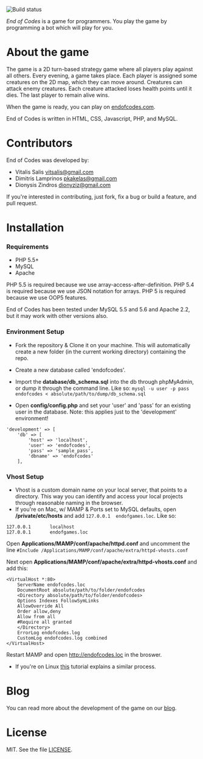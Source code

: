 ![Build status](https://travis-ci.org/dionyziz/endofcodes.png?branch=master)

*End of Codes* is a game for programmers. You play the game by programming a bot which will play for you.

About the game
==============
The game is a 2D turn-based strategy game where all players play against all others. Every evening, a game takes place.
Each player is assigned some creatures on the 2D map, which they can move around. Creatures can attack enemy creatures.
Each creature attacked loses health points until it dies. The last player to remain alive wins.

When the game is ready, you can play on [endofcodes.com](http://endofcodes.com/).

End of Codes is written in HTML, CSS, Javascript, PHP, and MySQL.

Contributors
============
End of Codes was developed by:

 * Vitalis Salis <vitsalis@gmail.com>
 * Dimitris Lamprinos <pkakelas@gmail.com>
 * Dionysis Zindros <dionyziz@gmail.com>

If you're interested in contributing, just fork, fix a bug or build a feature, and pull request.

Installation
==========

### Requirements

 * PHP 5.5+
 * MySQL
 * Apache

PHP 5.5 is required because we use array-access-after-definition. PHP 5.4 is required because we use JSON notation
for arrays. PHP 5 is required because we use OOP5 features.

End of Codes has been tested under MySQL 5.5 and 5.6 and Apache 2.2, but it may work with other versions also.

### Environment Setup

* Fork the repository & Clone it on your machine. This will automatically create a new folder (in the current working directory) containing the repo.
* Create a new database called 'endofcodes'. 
* Import the **database/db_schema.sql** into the db through phpMyAdmin, or dump it through the command line. Like so: `mysql -u user -p pass endofcodes < absolute/path/to/dump/db_schema.sql` 

* Open **config/config.php** and set your 'user' and 'pass' for an existing user in the database.
Note: this applies just to the 'development' environment!
```
'development' => [
    'db' => [
        'host' => 'localhost',
        'user' => 'endofcodes',
        'pass' => 'sample_pass',
        'dbname' => 'endofcodes'
    ],
```

### Vhost Setup
* Vhost is a custom domain name on your local server, that points to a directory. This way you can identify and access your local projects through reasonable naming in the browser.
* If you're on Mac, w/ MAMP & Ports set to MySQL defaults, open **/private/etc/hosts** and add `127.0.0.1  endofgames.loc`. Like so:

```
127.0.0.1       localhost
127.0.0.1       endofgames.loc
```
Open **Applications/MAMP/conf/apache/httpd.conf** and uncomment the line `#Include /Applications/MAMP/conf/apache/extra/httpd-vhosts.conf`

Next open **Applications/MAMP/conf/apache/extra/httpd-vhosts.conf** and add this: 
```
<VirtualHost *:80>
    ServerName endofcodes.loc
    DocumentRoot absolute/path/to/folder/endofcodes
    <Directory absolute/path/to/folder/endofcodes>
    Options Indexes FollowSymLinks
    AllowOverride All
    Order allow,deny
    Allow from all
    #Require all granted
    </Directory>
    ErrorLog endofcodes.log
    CustomLog endofcodes.log combined
</VirtualHost> 
```
Restart MAMP and open http://endofcodes.loc in the broswer.

* If you're on Linux [this](https://www.digitalocean.com/community/articles/how-to-set-up-apache-virtual-hosts-on-ubuntu-12-04-lts) tutorial explains a similar process.


Blog
====
You can read more about the development of the game on our [blog](http://blog.endofcodes.com).

License
=======
MIT. See the file [LICENSE](https://github.com/dionyziz/endofcodes/blob/master/LICENSE).
